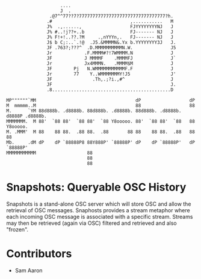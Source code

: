                         ....
                        J  .
                    .@7^^77??7?77777777777777777777777777777777?h.
                   .#                             ,...........   M
                   J%  .,......,                  FJYYYYYYYYNJ   J
                   J% #..!j??+..b                 FJ------- NJ   J
                   J% F!+!..??.?M     .,nYYYn,.   FJ------- NJ   J
                   J$ b C;:..`.!@  .J5.&MMMMN&.Yx b.YYYYYYYY3J   J.
                   JF .763?;???^  .D.MMMMMMMMMMN.W.              J5
                   Jr            .F.MMMM#?!7WMMMM.N              J
                   JF            J MMMMF    .MMMMFJ              J`
                   Jr            Jx4MMMN.   .MMMM$M              J
                   JF        Pj   N.WMMMMMMMMMMMF.F              J
                   Jr        77    Y..WMMMMMMMY!J5               J'
                   JF               .Th,.;?i.,#^                 J
                   JF                                            J.
                   .8............................................D

    MP""""""`MM                                     dP                  dP
    M  mmmmm..M                                     88                  88
    M.      `YM 88d888b. .d8888b. 88d888b. .d8888b. 88d888b. .d8888b. d8888P .d8888b.
    MMMMMMM.  M 88'  `88 88'  `88 88'  `88 Y8ooooo. 88'  `88 88'  `88   88   Y8ooooo.
    M. .MMM'  M 88    88 88.  .88 88.  .88       88 88    88 88.  .88   88         88
    Mb.     .dM dP    dP `88888P8 88Y888P' `88888P' dP    dP `88888P'   dP   `88888P'
    MMMMMMMMMMM                   88
                                  88
                                  88
# Snapshots: Queryable OSC History

Snapshots is a stand-alone OSC server which will store OSC and allow the retrieval of OSC messages. Snaphosts provides a stream metaphor where each incoming OSC message is associated with a specific stream. Streams may then be retrieved (again via OSC) filtered and retrieved and also "frozen".

# Contributors

* Sam Aaron

